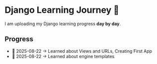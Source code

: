 # Django Learning Journey 🚀

I am uploading my Django learning progress **day by day**.

## Progress
- 📅 2025-08-22 → Learned about Views and URLs, Creating First App
- 📅 2025-08-22 → Learned about engine templates 

